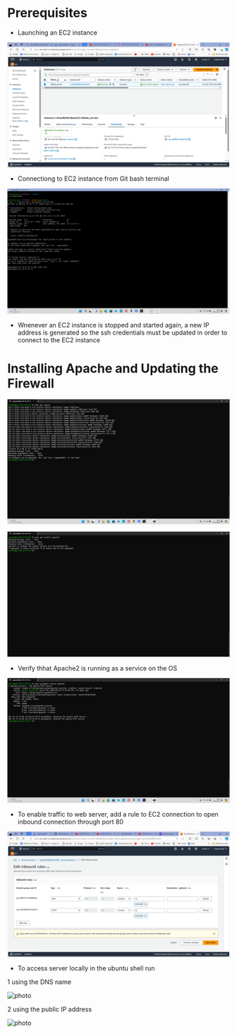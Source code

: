 # Prerequisites

* Launching an EC2 instance

![photo](Images/EC2.png)



* Connectiong to EC2 instance from Git bash terminal

![photo](Images/EC2connect.png) 

* Wnenever an EC2 instance is stopped and started again, a new IP address is generated so the ssh credentials must be updated in order to connect to the EC2 instance


# Installing Apache and Updating the Firewall

![photo](Images/apacheupd.png)

![photo](Images/apacheinst.png)


* Verify thhat Apache2 is running as a service on the OS

![photo](Images/apache2.png)


* To enable traffic to web server, add a rule to EC2 connection to open inbound connection through port 80

![photo](Images/port80.png)


* To access server locally in the ubuntu shell run

1 using the DNS name

![photo](Images/curllocal.png)


2 using the public IP address

![photo](Images/curlip.png)



